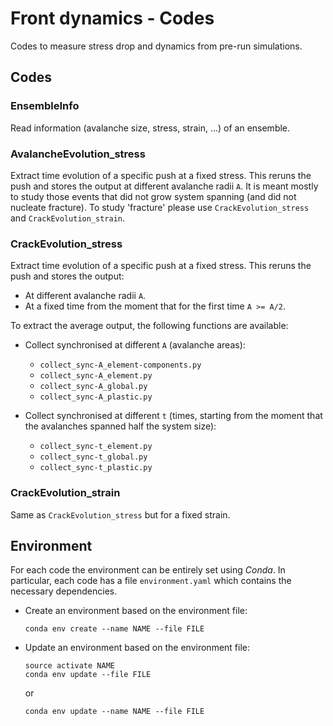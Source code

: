 # Front dynamics - Codes

Codes to measure stress drop and dynamics from pre-run simulations.

## Codes

### EnsembleInfo

Read information (avalanche size, stress, strain, ...) of an ensemble.

### AvalancheEvolution_stress

Extract time evolution of a specific push at a fixed stress. This reruns the push and stores the output at different avalanche radii `A`. It is meant mostly to study those events that did not grow system spanning (and did not nucleate fracture). To study 'fracture' please use `CrackEvolution_stress` and `CrackEvolution_strain`.

### CrackEvolution_stress

Extract time evolution of a specific push at a fixed stress. This reruns the push and stores the output:

*   At different avalanche radii `A`.
*   At a fixed time from the moment that for the first time `A >= A/2`.

To extract the average output, the following functions are available:

*   Collect synchronised at different `A` (avalanche areas):

    -   `collect_sync-A_element-components.py`
    -   `collect_sync-A_element.py`
    -   `collect_sync-A_global.py`
    -   `collect_sync-A_plastic.py`

*   Collect synchronised at different `t` (times, starting from the moment that the avalanches spanned half the system size):

    -   `collect_sync-t_element.py`
    -   `collect_sync-t_global.py`
    -   `collect_sync-t_plastic.py`

### CrackEvolution_strain

Same as `CrackEvolution_stress`  but for a fixed strain.

## Environment

For each code the environment can be entirely set using *Conda*. In particular, each code has a file `environment.yaml` which contains the necessary dependencies. 

*   Create an environment based on the environment file:

    ```
    conda env create --name NAME --file FILE
    ```

*   Update an environment based on the environment file:
    
    ```
    source activate NAME
    conda env update --file FILE
    ```

    or 

    ```
    conda env update --name NAME --file FILE
    ```
